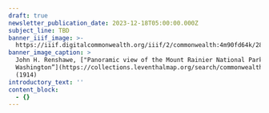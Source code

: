 ```yaml
---
draft: true
newsletter_publication_date: 2023-12-18T05:00:00.000Z
subject_line: TBD
banner_iiif_image: >-
  https://iiif.digitalcommonwealth.org/iiif/2/commonwealth:4m90fd64k/289,1321,3532,1331/1200,/0/default.jpg
banner_image_caption: >
  John H. Renshawe, ["Panoramic view of the Mount Rainier National Park,
  Washington”](https://collections.leventhalmap.org/search/commonwealth:4m90fd639)
  (1914)
introductory_text: ''
content_block:
  - {}
---
```


